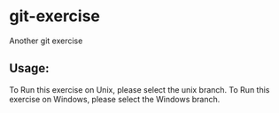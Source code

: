 # git-exercise
Another git exercise

## Usage:

To Run this exercise on Unix, please select the unix branch.
To Run this exercise on Windows, please select the Windows branch.

